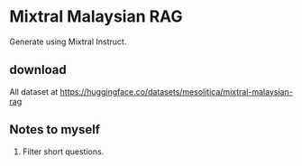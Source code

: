 # Mixtral Malaysian RAG

Generate using Mixtral Instruct.

## download

All dataset at https://huggingface.co/datasets/mesolitica/mixtral-malaysian-rag

## Notes to myself

1. Filter short questions.